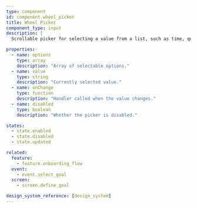 ```yaml
---
type: component
id: component.wheel_picker
title: Wheel Picker
component_type: input
description: |
  Scrollable picker for selecting a value from a list, such as time, quantity, or category. Used in onboarding and settings.

properties:
  - name: options
    type: array
    description: "Array of selectable options."
  - name: value
    type: string
    description: "Currently selected value."
  - name: onChange
    type: function
    description: "Handler called when the value changes."
  - name: disabled
    type: boolean
    description: "Whether the picker is disabled."

states:
  - state.enabled
  - state.disabled
  - state.updated

related:
  feature:
    - feature.onboarding_flow
  event:
    - event.select_goal
  screen:
    - screen.define_goal

design_system_reference: [design_system]
---
```

